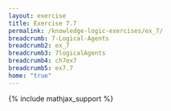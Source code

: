 ```yaml
---
layout: exercise
title: Exercise 7.7
permalink: /knowledge-logic-exercises/ex_7/
breadcrumb: 7-Logical-Agents
breadcrumb2: ex_7
breadcrumb3: 7logicalAgents
breadcrumb4: ch7ex7
breadcrumb5: ex7.7
home: "true"
---
```


{% include mathjax_support %}


